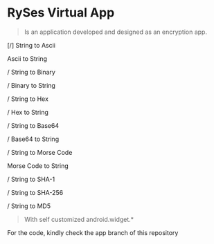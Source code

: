 # RySes Virtual App
> Is an application developed and designed as an encryption app.

[/] String to Ascii

  Ascii to String
  
/ String to Binary

/ Binary to String

/ String to Hex

/ Hex to String

/ String to Base64

/ Base64 to String

/ String to Morse Code

  Morse Code to String
  
/ String to SHA-1

/ String to SHA-256

/ String to MD5


> With self customized android.widget.*

For the code, kindly check the app branch of this repository
